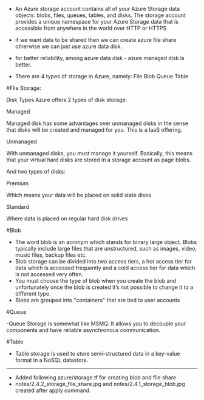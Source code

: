
- An Azure storage account contains all of your Azure Storage data objects: blobs, files, queues, tables, and disks. The storage account provides a unique namespace for your Azure Storage data that is accessible from anywhere in the world over HTTP or HTTPS

- if we want data to be shared then we can create azure file share otherwise we can just use azure data disk.
- for better reliability, among azure data disk - azure managed disk is better. 

- There are 4 types of storage in Azure, namely:
File
Blob
Queue
Table

#File Storage:


Disk Types
Azure offers 2 types of disk storage:

Managed

Managed disk has some advantages over unmanaged disks in the sense that disks will be created and managed for you. This is a IaaS offering.

Unmanaged

With unmanaged disks, you must manage it yourself. Basically, this means that your virtual hard disks are stored in a storage account as page blobs.

And two types of disks:

Premium

Which means your data will be placed on solid state disks

Standard

Where data is placed on regular hard disk drives

#Blob


- The word blob is an acronym which stands for binary large object. Blobs typically include large files that are unstructured, such as images, video, music files, backup files etc.
- Blob storage can be divided into two access tiers, a hot access tier for data which is accessed frequently and a cold access tier for data which is not accessed very often.
- You must choose the type of blob when you create the blob and unfortunately once the blob is created it’s not possible to change it to a different type.
- Blobs are grouped into "containers" that are tied to user accounts


#Queue


-Queue Storage is somewhat like MSMQ. It allows you to decouple your components and have reliable asynchronous communication.






#Table

- Table storage is used to store semi-structured data in a key-value format in a NoSQL datastore.


------------------------------------------------------------------------------------

- Added following azure/storage.tf for creating blob and file share
- notes/2.4.2_storage_file_share.jpg and notes/2.4.1_storage_blob.jpg created after apply command.
